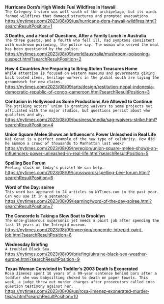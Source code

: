 **Hurricane Dora’s High Winds Fuel Wildfires in Hawaii**\
`The Category 4 storm was well south of the archipelago, but its winds fanned wildfires that damaged structures and prompted evacuations.`\
https://nytimes.com/2023/08/09/us/hurricane-dora-hawaii-wildfires.html?searchResultPosition=1

**3 Deaths, and a Host of Questions, After a Family Lunch in Australia**\
`The three guests, and a fourth who fell ill, had symptoms consistent with mushroom poisoning, the police say. The woman who served the meal has been questioned by the police.`\
https://nytimes.com/2023/08/09/world/australia/mushroom-poisoning-suspect.html?searchResultPosition=2

**How 4 Countries Are Preparing to Bring Stolen Treasures Home**\
`While attention is focused on western museums and governments giving back looted items, heritage workers in the global south are laying the groundwork for new claims.`\
https://nytimes.com/2023/08/09/arts/design/restitution-nepal-indonesia-democratic-republic-of-congo-cameroon.html?searchResultPosition=3

**Confusion in Hollywood as Some Productions Are Allowed to Continue**\
`The striking actors’ union is granting waivers to some projects not affiliated with the major studios, but questions persist about who qualifies and why.`\
https://nytimes.com/2023/08/09/business/media/sag-waivers-strike.html?searchResultPosition=4

**Union Square Melee Shows an Influencer’s Power Unleashed in Real Life**\
`Kai Cenat is a perfect example of the new type of celebrity. How did he summon a crowd of thousands to Manhattan last week?`\
https://nytimes.com/2023/08/09/nyregion/union-square-melee-shows-an-influencers-power-unleashed-in-real-life.html?searchResultPosition=5

**Spelling Bee Forum**\
`Feeling stuck on today’s puzzle? We can help.`\
https://nytimes.com/2023/08/09/crosswords/spelling-bee-forum.html?searchResultPosition=6

**Word of the Day: soiree**\
`This word has appeared in 24 articles on NYTimes.com in the past year. Can you use it in a sentence?`\
https://nytimes.com/2023/08/09/learning/word-of-the-day-soiree.html?searchResultPosition=7

**The Concorde Is Taking a Slow Boat to Brooklyn**\
`The once-glamorous supersonic jet needs a paint job after spending the last 15 years at the Intrepid museum.`\
https://nytimes.com/2023/08/09/nyregion/concorde-intrepid-paint-job.html?searchResultPosition=8

**Wednesday Briefing**\
`A troubled Black Sea.`\
https://nytimes.com/2023/08/09/briefing/ukraine-black-sea-weather-europe.html?searchResultPosition=9

**Texas Woman Convicted in Toddler’s 2003 Death Is Exonerated**\
`Rosa Jimenez spent 18 years of a 99-year sentence behind bars after a toddler she was babysitting choked to death on paper towels. This week, a judge threw out murder charges after prosecutors called into question testimony against her.`\
https://nytimes.com/2023/08/08/us/rosa-jimenez-exonerated-murder-texas.html?searchResultPosition=10

